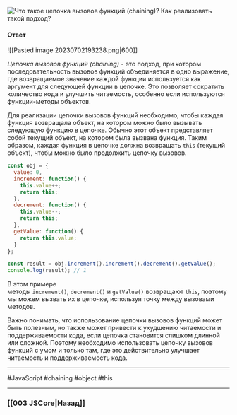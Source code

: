 ![Что такое цепочка вызовов функций (chaining)? Как реализовать такой подход?](https://youtu.be/nvktMVFM0_M?t=200)

#### Ответ

![[Pasted image 20230702193238.png|600]]

*Цепочка вызовов функций (chaining)* - это подход, при котором последовательность вызовов функций объединяется в одно выражение, где возвращаемое значение каждой функции используется как аргумент для следующей функции в цепочке. Это позволяет сократить количество кода и улучшить читаемость, особенно если используются функции-методы объектов.

Для реализации цепочки вызовов функций необходимо, чтобы каждая функция возвращала объект, на котором можно было вызывать следующую функцию в цепочке. Обычно этот объект представляет собой текущий объект, на котором была вызвана функция. Таким образом, каждая функция в цепочке должна возвращать `this` (текущий объект), чтобы можно было продолжить цепочку вызовов.

```javascript
const obj = {
  value: 0,
  increment: function() {
    this.value++;
    return this;
  },
  decrement: function() {
    this.value--;
    return this;
  },
  getValue: function() {
    return this.value;
  }
};

const result = obj.increment().increment().decrement().getValue();
console.log(result); // 1
```

В этом примере методы `increment()`, `decrement()` и `getValue()` возвращают `this`, поэтому мы можем вызвать их в цепочке, используя точку между вызовами методов.

Важно понимать, что использование цепочки вызовов функций может быть полезным, но также может привести к ухудшению читаемости и поддерживаемости кода, если цепочка становится слишком длинной или сложной. Поэтому необходимо использовать цепочку вызовов функций с умом и только там, где это действительно улучшает читаемость и поддерживаемость кода.

___
 #JavaScript #chaining #object #this

___

### [[003 JSCore|Назад]]